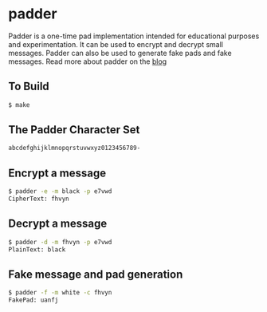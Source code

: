 # padder

Padder is a one-time pad implementation intended for educational purposes and experimentation. It can be used to encrypt and decrypt small messages. Padder can also be used to generate fake pads and fake messages. Read more about padder on the [blog](https://www.go350.com/posts/padder-a-one-time-pad-implementation/)

## To Build

```bash
$ make
```

## The Padder Character Set
```bash
abcdefghijklmnopqrstuvwxyz0123456789-
```

## Encrypt a message

```bash
$ padder -e -m black -p e7vwd
CipherText: fhvyn
```

## Decrypt a message

```bash
$ padder -d -m fhvyn -p e7vwd
PlainText: black
```

## Fake message and pad generation
 
```bash
$ padder -f -m white -c fhvyn
FakePad: uanfj
```
